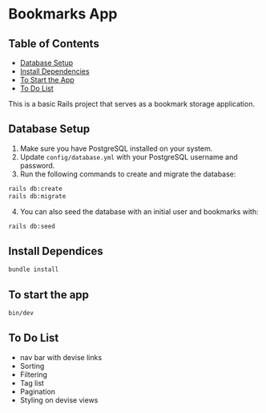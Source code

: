 # Bookmarks App

## Table of Contents

- [Database Setup](#database-setup)
- [Install Dependencies](#install-dependencies)
- [To Start the App](#to-start-the-app)
- [To Do List](#to-do-list)

This is a basic Rails project that serves as a bookmark storage application.

## Database Setup

1. Make sure you have PostgreSQL installed on your system.
2. Update `config/database.yml` with your PostgreSQL username and password.
3. Run the following commands to create and migrate the database:

```bash
rails db:create
rails db:migrate
```
4. You can also seed the database with an initial user and bookmarks with:

```bash
rails db:seed
```

## Install Dependices 
```bash
bundle install
```

## To start the app

```bash
bin/dev
```

## To Do List
- nav bar with devise links
- Sorting
- Filtering
- Tag list
- Pagination
- Styling on devise views

